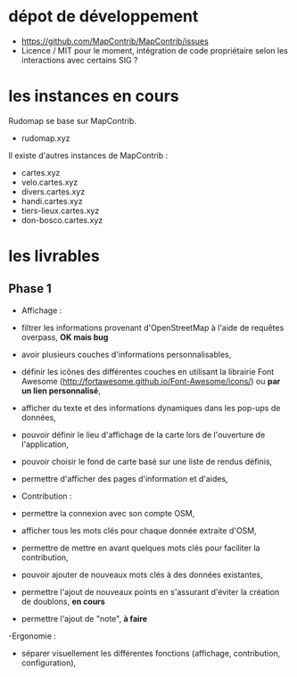 # dépot de développement
- https://github.com/MapContrib/MapContrib/issues
- Licence / MIT pour le moment, intégration de code propriétaire selon les interactions avec certains SIG ?

# les instances en cours
Rudomap se base sur MapContrib.
- rudomap.xyz

Il existe d'autres instances de MapContrib :
- cartes.xyz
- velo.cartes.xyz
- divers.cartes.xyz
- handi.cartes.xyz
- tiers-lieux.cartes.xyz
- don-bosco.cartes.xyz

# les livrables
## Phase 1
- Affichage :
 - filtrer les informations provenant d'OpenStreetMap à l'aide de requêtes overpass, **OK mais bug**
 - avoir plusieurs couches d'informations personnalisables,
 - définir les icônes des différentes couches en utilisant la librairie Font Awesome (http://fortawesome.github.io/Font-Awesome/icons/) ou **par un lien personnalisé**,
 - afficher du texte et des informations dynamiques dans les pop-ups de données,
 - pouvoir définir le lieu d'affichage de la carte lors de l'ouverture de l'application,
 - pouvoir choisir le fond de carte basé sur une liste de rendus définis,
 - permettre d'afficher des pages d'information et d'aides,

- Contribution :
 - permettre la connexion avec son compte OSM,
 - afficher tous les mots clés pour chaque donnée extraite d'OSM,
 - permettre de mettre en avant quelques mots clés pour faciliter la contribution,
 - pouvoir ajouter de nouveaux mots clés à des données existantes,
 - permettre l'ajout de nouveaux points en s'assurant d'éviter la création de doublons, **en cours**
 - permettre l'ajout de "note", **à faire**

-Ergonomie :
 - séparer visuellement les différentes fonctions (affichage, contribution, configuration),
